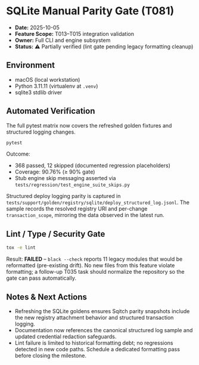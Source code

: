 # SQLite Manual Parity Gate (T081)

- **Date:** 2025-10-05
- **Feature Scope:** T013–T015 integration validation
- **Owner:** Full CLI and engine subsystem
- **Status:** ⚠️ Partially verified (lint gate pending legacy formatting cleanup)

## Environment
- macOS (local workstation)
- Python 3.11.11 (virtualenv at `.venv`)
- sqlite3 stdlib driver

## Automated Verification
The full pytest matrix now covers the refreshed golden fixtures and structured logging changes.

```bash
pytest
```

Outcome:
- 368 passed, 12 skipped (documented regression placeholders)
- Coverage: 90.76% (≥ 90% gate)
- Stub engine skip messaging asserted via `tests/regression/test_engine_suite_skips.py`

Structured deploy logging parity is captured in `tests/support/golden/registry/sqlite/deploy_structured_log.jsonl`. The sample records the resolved registry URI and per-change `transaction_scope`, mirroring the data observed in the latest run.

## Lint / Type / Security Gate

```bash
tox -e lint
```

Result: **FAILED** – `black --check` reports 11 legacy modules that would be reformatted (pre-existing drift). No new files from this feature violate formatting; a follow-up T035 task should normalize the repository so the gate can pass automatically.

## Notes & Next Actions
- Refreshing the SQLite goldens ensures Sqitch parity snapshots include the new registry attachment behavior and structured transaction logging.
- Documentation now references the canonical structured log sample and updated credential redaction safeguards.
- Lint failure is limited to historical formatting debt; no regressions detected in new code paths. Schedule a dedicated formatting pass before closing the milestone.
